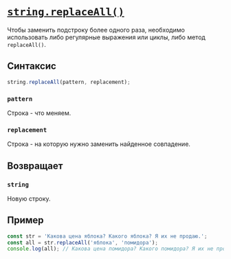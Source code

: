 # [`string.replaceAll()`](../index.md)

Чтобы заменить подстроку более одного раза, необходимо использовать либо регулярные выражения или циклы, либо метод `replaceAll()`.

## Синтаксис

```js
string.replaceAll(pattern, replacement);
```

### `pattern`

Строка - что меняем.

### `replacement`

Строка - на которую нужно заменить найденное совпадение.

## Возвращает

### `string`

Новую строку.

## Пример

```js
const str = 'Какова цена яблока? Какого яблока? Я их не продаю.';
const all = str.replaceAll('яблока', 'помидора');
console.log(all); // Какова цена помидора? Какого помидора? Я их не продаю.
```
